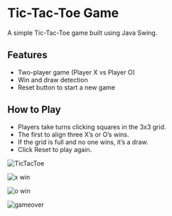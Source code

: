 
# Tic-Tac-Toe Game

A simple Tic-Tac-Toe game built using Java Swing.

## Features
- Two-player game (Player X vs Player O)
- Win and draw detection
- Reset button to start a new game

##   How to Play
- Players take turns clicking squares in the 3x3 grid.
- The first to align three X’s or O’s wins.
- If the grid is full and no one wins, it’s a draw.
- Click Reset to play again.


![TicTacToe](https://github.com/user-attachments/assets/0687b9c1-a39b-410e-b9ee-ebfab58335c9)

![x win](https://github.com/user-attachments/assets/a0d32edd-6431-4162-885f-8d4006912630)

![o win](https://github.com/user-attachments/assets/03223e48-2840-42cc-8917-68782965fb8a)

![gameover](https://github.com/user-attachments/assets/94f6307d-d25f-4122-9f1b-9444c2a56f3a)

